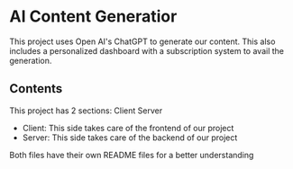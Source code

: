 # AI Content Generatior
This project uses Open AI's ChatGPT to generate our content. This also includes a personalized dashboard with a subscription system to avail the generation.

## Contents
This project has 2 sections:
  Client
  Server

- Client: This side takes care of the frontend of our project
- Server: This side takes care of the backend of our project

Both files have their own README files for a better understanding
